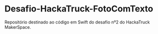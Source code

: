 # Desafio-HackaTruck-FotoComTexto
Repositório destinado ao código em Swift do desafio nº2 do HackaTruck MakerSpace. 
